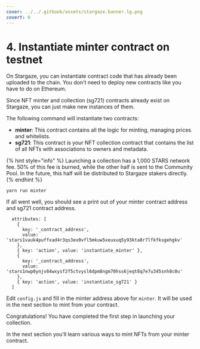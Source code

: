 ```yaml
---
cover: ../../.gitbook/assets/stargaze.banner.lg.png
coverY: 0
---
```


# 4. Instantiate minter contract on testnet

On Stargaze, you can instantiate contract code that has already been uploaded to the chain. You don't need to deploy new contracts like you have to do on Ethereum.

Since NFT minter and collection (sg721) contracts already exist on Stargaze, you can just make new instances of them.

The following command will instantiate two contracts:

* **minter**: This contract contains all the logic for minting, managing prices and whitelists.
* **sg721**: This contract is your NFT collection contract that contains the list of all NFTs with associations to owners and metadata.

{% hint style="info" %}
Launching a collection has a 1,000 STARS network fee. 50% of this fee is burned, while the other half is sent to the Community Pool. In the future, this half will be distributed to Stargaze stakers directly.
{% endhint %}

```
yarn run minter
```

If all went well, you should see a print out of your minter contract address and sg721 contract address.&#x20;

```
  attributes: [
    {
      key: '_contract_address',
      value: 'stars1vauk4puffxad4r3qs3ex0vfl5mkuw5xeuxuq5y93kta8r7lfkfksgehgkv'
    },
    { key: 'action', value: 'instantiate_minter' },
    {
      key: '_contract_address',
      value: 'stars1nwp0ynjv84wxysf2f5ctvysl6dpm8ngm70hss6jeqt8q7e7u345snh8c0u'
    },
    { key: 'action', value: 'instantiate_sg721' }
  ]
```

Edit `config.js` and fill in the minter address above for `minter`. It will be used in the next section to mint from your contract.

Congratulations! You have completed the first step in launching your collection.

In the next section you'll learn various ways to mint NFTs from your minter contract.
